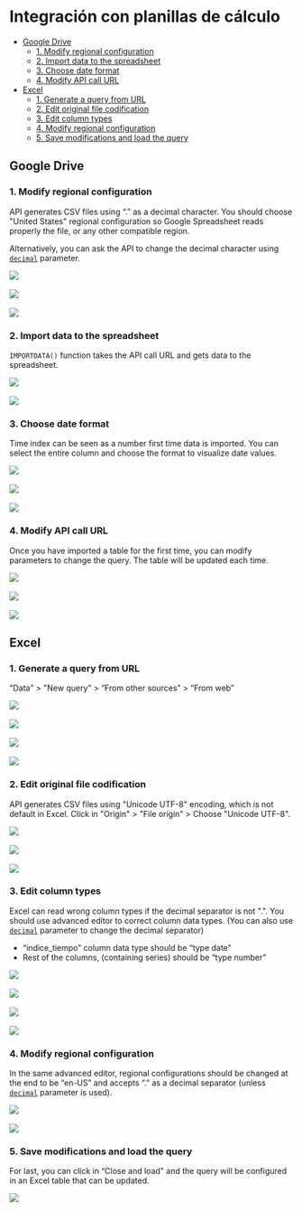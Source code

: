 # Integración con planillas de cálculo

<!-- START doctoc generated TOC please keep comment here to allow auto update -->
<!-- DON'T EDIT THIS SECTION, INSTEAD RE-RUN doctoc TO UPDATE -->
 

- [Google Drive](#google-drive)
  - [1. Modify regional configuration](#1-modify-regional-configuration)
  - [2. Import data to the spreadsheet](#2-import-data-to-the-spreadsheet)
  - [3. Choose date format](#3-choose-date-format)
  - [4. Modify API call URL](#4-modify-api-call-url)
- [Excel](#excel)
  - [1. Generate a query from URL](#1-generate-a-query-from-url)
  - [2. Edit original file codification](#2-edit-original-file-codification)
  - [3. Edit column types](#3-edit-column-types)
  - [4. Modify regional configuration](#4-modify-regional-configuration)
  - [5. Save modifications and load the query](#5-save-modifications-and-load-the-query)

<!-- END doctoc generated TOC please keep comment here to allow auto update -->

## Google Drive

### 1. Modify regional configuration

API generates CSV files using “.” as a decimal character. You should choose "United States" regional configuration so Google Spreadsheet reads properly the file, or any other compatible region.

Alternatively, you can ask the API to change the decimal character using [`decimal`](reference/api_reference.md#decimal) parameter.

![](assets/google_drive_letra_1.png)
<br><br>
![](assets/google_drive_letra_2.png)
<br><br>
![](assets/google_drive_letra_3.png)

### 2. Import data to the spreadsheet

`IMPORTDATA()` function takes the API call URL and gets data to the spreadsheet.

![](assets/google_drive_letra_4.png)
<br><br>
![](assets/google_drive_letra_5.png)

### 3. Choose date format

Time index can be seen as a number first time data is imported. You can select the entire column and choose the format to visualize date values.

![](assets/google_drive_letra_6.png)
<br><br>
![](assets/google_drive_letra_7.png)
<br><br>
![](assets/google_drive_letra_8.png)

### 4. Modify API call URL

Once you have imported a table for the first time, you can modify parameters to change the query. The table will be updated each time.

![](assets/google_drive_letra_9.png)
<br><br>
![](assets/google_drive_letra_10.png)
<br><br>
![](assets/google_drive_letra_11.png)

## Excel

### 1. Generate a query from URL

“Data" > "New query" > “From other sources" > “From web”

![](assets/excel_letra_1.png)
<br><br>
![](assets/excel_letra_2.png)
<br><br>
![](assets/excel_letra_3.png)
<br><br>
![](assets/excel_letra_4.png)

### 2. Edit original file codification

API generates CSV files using "Unicode UTF-8" encoding, which is not default in Excel. Click in "Origin" > "File origin" > Choose "Unicode UTF-8".

![](assets/excel_letra_5.png)
<br><br>
![](assets/excel_letra_6.png)
<br><br>
![](assets/excel_letra_7.png)

### 3. Edit column types

Excel can read wrong column types if the decimal separator is not ".". You should use advanced editor to correct column data types. (You can also use [`decimal`](reference/api_reference.md#decimal) parameter to change the decimal separator)

* “indice_tiempo” column data type should be “type date”
* Rest of the columns, (containing series) should be “type number”

![](assets/excel_letra_8.png)
<br><br>
![](assets/excel_letra_9.png)
<br><br>
![](assets/excel_letra_10.png)
<br><br>
![](assets/excel_letra_11.png)

### 4. Modify regional configuration

In the same advanced editor, regional configurations should be changed at the end to be “en-US” and accepts “.” as a decimal separator (unless [`decimal`](reference/api_reference.md#decimal) parameter is used).

![](assets/excel_letra_12.png)
<br><br>
![](assets/excel_letra_13.png)

### 5. Save modifications and load the query

For last, you can click in “Close and load" and the query will be configured in an Excel table that can be updated.

![](assets/excel_letra_14.png)
